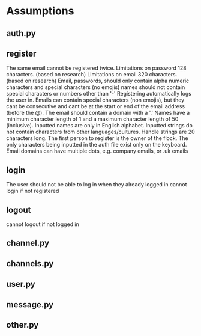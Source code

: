 # Assumptions
## auth.py

## register
The same email cannot be registered twice.
Limitations on password 128 characters. (based on research)
Limitations on email 320 characters. (based on research)
Email, passwords, should only contain alpha numeric characters and special characters (no emojis)
names should not contain special characters or numbers other than '-'
Registering automatically logs the user in.
Emails can contain special characters (non emojis), but they cant be consecutive and cant be at
the start or end of the email address (before the @).
The email should contain a domain with a '.'
Names have a minimum character length of 1 and a maximum character length of 50 (inclusive).
Inputted names are only in English alphabet.
Inputted strings do not contain characters from other languages/cultures.
Handle strings are 20 characters long.
The first person to register is the owner of the flock.
The only characters being inputted in the auth file exist only on the keyboard.
Email domains can have multiple dots, e.g. company emails, or .uk emails

## login
The user should not be able to log in when they already logged in
cannot login if not registered

## logout
cannot logout if not logged in


## channel.py



## channels.py



## user.py



## message.py



## other.py


